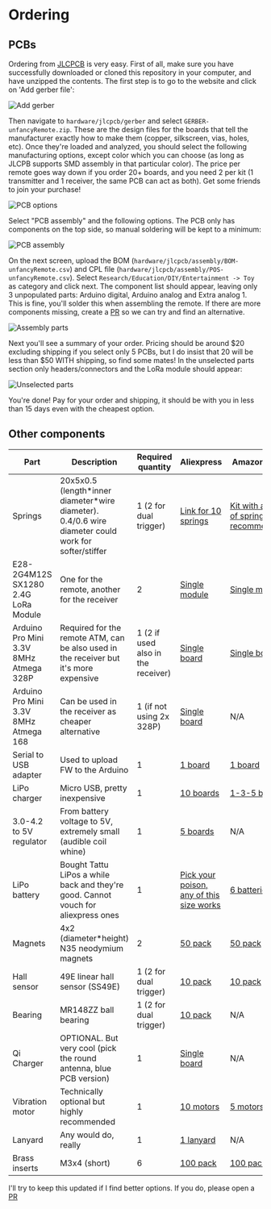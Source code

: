 # Ordering

## PCBs

Ordering from [JLCPCB](https://jlcpcb.com/) is very easy. First of all, make sure you have successfully downloaded or cloned this repository in your computer, and have unzipped the contents. The first step is to go to the website and click on 'Add gerber file':

![Add gerber](images/add_gerber.png)

Then navigate to `hardware/jlcpcb/gerber` and select `GERBER-unfancyRemote.zip`. These are the design files for the boards that tell the manufacturer exactly how to make them (copper, silkscreen, vias, holes, etc). Once they're loaded and analyzed, you should select the following manufacturing options, except color which you can choose (as long as JLCPB supports SMD assembly in that particular color). The price per remote goes way down if you order 20+ boards, and you need 2 per kit (1 transmitter and 1 receiver, the same PCB can act as both). Get some friends to join your purchase!

![PCB options](images/pcb_options.png)

Select "PCB assembly" and the following options. The PCB only has components on the top side, so manual soldering will be kept to a minimum:

![PCB assembly](images/assembly_options.png)

On the next screen, upload the BOM (`hardware/jlcpcb/assembly/BOM-unfancyRemote.csv`) and CPL file (`hardware/jlcpcb/assembly/POS-unfancyRemote.csv`). Select `Research/Education/DIY/Entertainment -> Toy` as category and click next. The component list should appear, leaving only 3 unpopulated parts: Arduino digital, Arduino analog and Extra analog 1. This is fine, you'll solder this when assembling the remote. If there are more components missing, create a [PR](https://github.com/Thunkar/UnfancyRemote/pulls) so we can try and find an alternative.

![Assembly parts](images/assembly_parts.png)

Next you'll see a summary of your order. Pricing should be around $20 excluding shipping if you select only 5 PCBs, but I do insist that 20 will be less than $50 WITH shipping, so find some mates! In the unselected parts section only headers/connectors and the LoRa module should appear:

![Unselected parts](./images/unselected_parts.png)


You're done! Pay for your order and shipping, it should be with you in less than 15 days even with the cheapest option.

## Other components

| Part                                   | Description                                                                                           | Required quantity                  | Aliexpress                                                                                                                                                                                                                                                                                                                                                                                                       | Amazon (ES)                                                                                                                  |
| -------------------------------------- | ----------------------------------------------------------------------------------------------------- | ---------------------------------- | ---------------------------------------------------------------------------------------------------------------------------------------------------------------------------------------------------------------------------------------------------------------------------------------------------------------------------------------------------------------------------------------------------------------- | ---------------------------------------------------------------------------------------------------------------------------- |
| Springs                                | 20x5x0.5 (length\*inner diameter\*wire diameter). 0.4/0.6 wire diameter could work for softer/stiffer | 1 (2 for dual trigger)             | [Link for 10 springs](https://es.aliexpress.com/item/1005003435808058.html)                                                                                                                                                                                                                                                                                                                                      | [Kit with a lot of springs, not recommended](https://www.amazon.es/gp/product/B01KG024CU/ref=ppx_yo_dt_b_asin_title_o05_s00) |
| E28-2G4M12S SX1280 2.4G LoRa Module    | One for the remote, another for the receiver                                                          | 2                                  | [Single module](https://es.aliexpress.com/item/1005003949324557.html)                                                                                                                                                                                                                                                                                                                                            | [Single module](https://es.aliexpress.com/item/1005003949324557.html)                                                        |
| Arduino Pro Mini 3.3V 8MHz Atmega 328P | Required for the remote ATM, can be also used in the receiver but it's more expensive                 | 1 (2 if used also in the receiver) | [Single board](https://es.aliexpress.com/item/4000873049870.html?spm=a2g0o.order_list.0.0.35de194dDIWxKm&gatewayAdapt=glo2esp)                                                                                                                                                                                                                                                                                   | [Single board](https://www.amazon.es/gp/product/B01DUSDQQ8/ref=ppx_yo_dt_b_asin_title_o02_s00?ie=UTF8&psc=1)                 |
| Arduino Pro Mini 3.3V 8MHz Atmega 168  | Can be used in the receiver as cheaper alternative                                                    | 1 (if not using 2x 328P)           | [Single board](https://es.aliexpress.com/item/4000873049870.html?spm=a2g0o.order_list.0.0.35de194dDIWxKm&gatewayAdapt=glo2esp)                                                                                                                                                                                                                                                                                   | N/A              
| Serial to USB adapter | Used to upload FW to the Arduino                                                   | 1        | [1 board](https://es.aliexpress.com/item/32460118879.html?spm=a2g0o.productlist.0.0.7d7a70c0pltHbJ&algo_pvid=e2ccdde0-d3f5-4294-a373-cc42758630fe&algo_exp_id=e2ccdde0-d3f5-4294-a373-cc42758630fe-1&pdp_ext_f=%7B%22sku_id%22%3A%2257041576669%22%7D&pdp_npi=2%40dis%21EUR%21%211.4%21%21%210.83%21%21%402100bdd516568624406135080ee277%2157041576669%21sea)                                                                                                                                                                                                                                                                                   | [1 board](https://www.amazon.es/Movilideas-Adaptador-FT232RL-Serie-Arduino/dp/B07H9CXVGK/ref=sr_1_5?__mk_es_ES=%C3%85M%C3%85%C5%BD%C3%95%C3%91&crid=24F0POFIMO1F&keywords=ftdi&qid=1656862525&sprefix=ftdi%2Caps%2C74&sr=8-5)                                                                                                                    |
| LiPo charger                           | Micro USB, pretty inexpensive                                                                         | 1                                  | [10 boards](https://es.aliexpress.com/item/1800678916.html?spm=a2g0o.productlist.0.0.2762245a2rinn4&algo_pvid=87a1ade3-e4af-4c69-9b4d-55fcf8362d9d&algo_exp_id=87a1ade3-e4af-4c69-9b4d-55fcf8362d9d-28&pdp_ext_f=%7B%22sku_id%22%3A%2267104964666%22%7D&pdp_npi=1%40dis%7CEUR%7C%7C3.95%7C3.95%7C%7C%7C%7C%402100bdd716515041356983116e76a9%7C67104964666%7Csea&gatewayAdapt=glo2esp)                            | [1-3-5 boards](https://www.amazon.es/gp/product/B07D2G345P/ref=ppx_yo_dt_b_asin_title_o05_s00?ie=UTF8&psc=1)                 |
| 3.0-4.2 to 5V regulator                | From battery voltage to 5V, extremely small (audible coil whine)                                      | 1                                  | [5 boards](https://es.aliexpress.com/item/4000805939587.html?spm=a2g0o.order_list.0.0.1024194dNATUMn&gatewayAdapt=glo2esp)                                                                                                                                                                                                                                                                                       | N/A                                                                                                                          |
| LiPo battery                           | Bought Tattu LiPos a while back and they're good. Cannot vouch for aliexpress ones                    | 1                                  | [Pick your poison, any of this size works](https://es.aliexpress.com/item/1005001330075053.html?spm=a2g0o.productlist.0.0.53d542a8JKhQgP&algo_pvid=f91603d7-facb-4566-aa07-b9c3ca6fc2b2&algo_exp_id=f91603d7-facb-4566-aa07-b9c3ca6fc2b2-7&pdp_ext_f=%7B%22sku_id%22%3A%2212000015721111652%22%7D&pdp_npi=1%40dis%7CEUR%7C%7C4.39%7C4.39%7C%7C%7C%7C%402100bddf16515044379233294edd2a%7C12000015721111652%7Csea) | [6 batteries](https://www.amazon.es/gp/product/B07X9XYPP5/ref=ppx_yo_dt_b_asin_title_o09_s00?ie=UTF8&psc=1)                  |
| Magnets                                | 4x2 (diameter\*height) N35 neodymium magnets                                                          | 2                                  | [50 pack](https://es.aliexpress.com/item/1005002803855055.html?spm=a2g0o.productlist.0.0.385f50c3Xp91sL&algo_pvid=3d3b9821-299c-49ee-a7bb-11f21fbb5674&algo_exp_id=3d3b9821-299c-49ee-a7bb-11f21fbb5674-0&pdp_ext_f=%7B%22sku_id%22%3A%2212000022262583527%22%7D&pdp_npi=1%40dis%7CEUR%7C%7C10.95%7C10.95%7C%7C%7C%7C%402100bb4a16515047028567818e850e%7C12000022262583527%7Csea)                                | [50 pack](https://www.amazon.es/gp/product/B00TACMJEO/ref=ppx_yo_dt_b_search_asin_title?ie=UTF8&psc=1)                       |
| Hall sensor                            | 49E linear hall sensor (SS49E)                                                                        | 1 (2 for dual trigger)             | [10 pack](https://es.aliexpress.com/item/32590021901.html?spm=a2g0o.productlist.0.0.33377ec8dzNAkd&algo_pvid=1b3e4337-dd8f-4020-8a08-cab765366af3&algo_exp_id=1b3e4337-dd8f-4020-8a08-cab765366af3-0&pdp_ext_f=%7B%22sku_id%22%3A%2212000026840478843%22%7D&pdp_npi=1%40dis%7CEUR%7C%7C0.96%7C0.96%7C%7C%7C%7C%402100bdde16515048988313213ed4e0%7C12000026840478843%7Csea&gatewayAdapt=glo2esp)                  | [10 pack](https://www.amazon.es/gp/product/B08LD57DZ6/ref=ppx_yo_dt_b_asin_title_o00_s00?ie=UTF8&psc=1)                      |
| Bearing                                | MR148ZZ ball bearing                                                                                  | 1 (2 for dual trigger)             | [10 pack](https://es.aliexpress.com/item/32834754915.html?spm=a2g0o.order_list.0.0.35de194dDIWxKm&gatewayAdapt=glo2esp)                                                                                                                                                                                                                                                                                          | N/A                                                                                                                          |
| Qi Charger                             | OPTIONAL. But very cool (pick the round antenna, blue PCB version)                                    | 1                                  | [Single board](https://es.aliexpress.com/item/1005003411188792.html?spm=a2g0o.order_list.0.0.35de194dDIWxKm&gatewayAdapt=glo2esp)                                                                                                                                                                                                                                                                                | N/A                                                                                                                          |
| Vibration motor                        | Technically optional but highly recommended                                                           | 1                                  | [10 motors](https://es.aliexpress.com/item/4000245243914.html?spm=a2g0o.productlist.0.0.2bc24c7a06D7tZ&algo_pvid=d7ae2599-209d-4fd2-abdc-e8d7466ebdf6&algo_exp_id=d7ae2599-209d-4fd2-abdc-e8d7466ebdf6-0&pdp_ext_f=%7B%22sku_id%22%3A%2210000000993711802%22%7D&pdp_npi=2%40dis%21EUR%21%213.98%21%21%21%21%21%400b0a182b16521937527193035e1830%2110000000993711802%21sea)                                       | [5 motors](https://www.amazon.es/gp/product/B0839H19HY/ref=ppx_yo_dt_b_asin_title_o06_s00?ie=UTF8&psc=1)                     |
| Lanyard                                | Any would do, really                                                                                  | 1                                  | [1 lanyard](https://es.aliexpress.com/item/1005001914422530.html?spm=a2g0o.order_list.0.0.5907194dTPcEXh&gatewayAdapt=glo2esp)                                                                                                                                                                                                                                                                                   | N/A            
| Brass inserts                               | M3x4 (short)                                                                                | 6                                 | [100 pack](https://es.aliexpress.com/item/1005002069529871.html)                                                                                                                                                                                                                                                                                   | [100 pack](https://www.amazon.es/gp/product/B09ZHSGHXD/ref=ppx_yo_dt_b_asin_title_o05_s00?ie=UTF8&th=1)                                                                                                                       |

I'll try to keep this updated if I find better options. If you do, please open a [PR](https://github.com/Thunkar/UnfancyRemote/pulls)